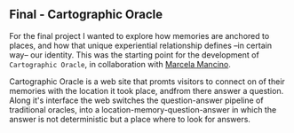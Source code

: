 ## Final - Cartographic Oracle
For the final project I wanted to explore how memories are anchored to places, and how that unique experiential relationship defines –in certain way– our identity. This was the starting point for the development of `Cartographic Oracle`, in collaboration with [Marcela Mancino](https://mardefronteira.wordpress.com/).

Cartographic Oracle is a web site that promts visitors to connect on of their memories with the location it took place, andfrom there answer a question. Along it's interface the web switches the question-answer pipeline of traditional oracles, into a location-memory-question-answer in which the answer is not deterministic but a place where to look for answers. 